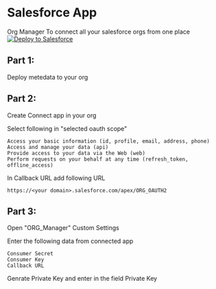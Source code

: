 # Salesforce App

Org Manager To connect all your salesforce orgs from one place
<a href="https://githubsfdeploy.herokuapp.com">
  <img alt="Deploy to Salesforce"
       src="https://raw.githubusercontent.com/afawcett/githubsfdeploy/master/deploy.png">
</a>

## Part 1:

Deploy metedata to your org

## Part 2:

Create Connect app in your org

Select following in "selected oauth scope"
```
Access your basic information (id, profile, email, address, phone)
Access and manage your data (api)
Provide access to your data via the Web (web)
Perform requests on your behalf at any time (refresh_token, offline_access)
```

In Callback URL  add following URL
```
https://<your domain>.salesforce.com/apex/ORG_OAUTH2
```

## Part 3:

Open "ORG_Manager" Custom Settings

Enter the following data from connected app 
```
Consumer Secret	
Consumer Key	
Callback URL	
```
Genrate Private Key and enter in the field  Private Key



